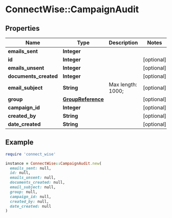# ConnectWise::CampaignAudit

## Properties

| Name | Type | Description | Notes |
| ---- | ---- | ----------- | ----- |
| **emails_sent** | **Integer** |  |  |
| **id** | **Integer** |  | [optional] |
| **emails_unsent** | **Integer** |  | [optional] |
| **documents_created** | **Integer** |  | [optional] |
| **email_subject** | **String** |  Max length: 1000; | [optional] |
| **group** | [**GroupReference**](GroupReference.md) |  | [optional] |
| **campaign_id** | **Integer** |  | [optional] |
| **created_by** | **String** |  | [optional] |
| **date_created** | **String** |  | [optional] |

## Example

```ruby
require 'connect_wise'

instance = ConnectWise::CampaignAudit.new(
  emails_sent: null,
  id: null,
  emails_unsent: null,
  documents_created: null,
  email_subject: null,
  group: null,
  campaign_id: null,
  created_by: null,
  date_created: null
)
```

